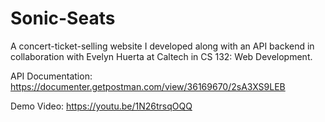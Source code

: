 # Sonic-Seats
A concert-ticket-selling website I developed along with an API backend in collaboration with Evelyn Huerta at Caltech in CS 132: Web Development.

API Documentation: https://documenter.getpostman.com/view/36169670/2sA3XS9LEB

Demo Video: https://youtu.be/1N26trsqOQQ
